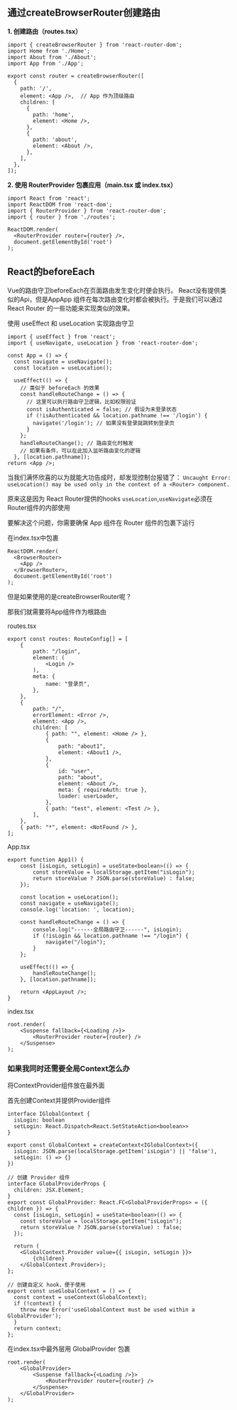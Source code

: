 ## 通过createBrowserRouter创建路由

**1. 创建路由（routes.tsx）**

```tsx
import { createBrowserRouter } from 'react-router-dom';
import Home from './Home';
import About from './About';
import App from './App';

export const router = createBrowserRouter([
  {
    path: '/',
    element: <App />,  // App 作为顶级路由
    children: [
      {
        path: 'home',
        element: <Home />,
      },
      {
        path: 'about',
        element: <About />,
      },
    ],
  },
]);
```

**2. 使用 RouterProvider 包裹应用（main.tsx 或 index.tsx）**

```tsx
import React from 'react';
import ReactDOM from 'react-dom';
import { RouterProvider } from 'react-router-dom';
import { router } from './routes';

ReactDOM.render(
  <RouterProvider router={router} />,
  document.getElementById('root')
);
```

## React的beforeEach

Vue的路由守卫beforeEach在页面路由发生变化时便会执行。
React没有提供类似的Api，但是AppApp 组件在每次路由变化时都会被执行。于是我们可以通过 React Router 的一些功能来实现类似的效果。

使用 useEffect 和 useLocation 实现路由守卫

```tsx
import { useEffect } from 'react';
import { useNavigate, useLocation } from 'react-router-dom';

const App = () => {
  const navigate = useNavigate();
  const location = useLocation();

  useEffect(() => {
    // 类似于 beforeEach 的效果
    const handleRouteChange = () => {
      // 这里可以执行路由守卫逻辑，比如权限验证
      const isAuthenticated = false; // 假设为未登录状态
      if (!isAuthenticated && location.pathname !== '/login') {
        navigate('/login'); // 如果没有登录就跳转到登录页
      }
    };
    handleRouteChange(); // 路由变化时触发
    // 如果有条件，可以在此加入监听路由变化的逻辑
  }, [location.pathname]);
return <App />;
```

当我们满怀欣喜的以为就能大功告成时，却发现控制台报错了：
`Uncaught Error: useLocation() may be used only in the context of a <Router> component.`

原来这是因为 React Router提供的hooks `useLocation`,`useNavigate`必须在Router组件的内部使用

要解决这个问题，你需要确保 App 组件在 Router 组件的包裹下运行

在index.tsx中包裹
```tsx
ReactDOM.render(
  <BrowserRouter>
    <App />
  </BrowserRouter>,
  document.getElementById('root')
);
```

但是如果使用的是createBrowserRouter呢？

那我们就需要将App组件作为根路由

routes.tsx

```tsx
export const routes: RouteConfig[] = [
    {
        path: "/login",
        element: (
            <Login />
        ),
        meta: {
            name: "登录页",
        },
    },
    {
        path: "/",
        errorElement: <Error />,
        element: <App />,
        children: [
            { path: "", element: <Home /> },
            {
                path: "about1",
                element: <About1 />,
            },
            {
                id: "user",
                path: "about",
                element: <About />,
                meta: { requireAuth: true },
                loader: userLoader,
            },
            { path: "test", element: <Test /> },
        ],
    },
    { path: "*", element: <NotFound /> },
];
```

App.tsx

```tsx
export function App1() {
    const [isLogin, setLogin] = useState<boolean>(() => {
        const storeValue = localStorage.getItem("isLogin");
        return storeValue ? JSON.parse(storeValue) : false;
    });

    const location = useLocation();
    const navigate = useNavigate();
    console.log('location: ', location);

    const handleRouteChange = () => {
        console.log("------全局路由守卫------", isLogin);
        if (!isLogin && location.pathname !== "/login") {
            navigate("/login");
        }
    };

    useEffect(() => {
        handleRouteChange();
    }, [location.pathname]);

    return <AppLayout />;
}
```

index.tsx

```tsx
root.render(
    <Suspense fallback={<Loading />}>
        <RouterProvider router={router} />
    </Suspense>
);
```



### 如果我同时还需要全局Context怎么办

将ContextProvider组件放在最外面

首先创建Context并提供Provider组件

```tsx
interface IGlobalContext {
  isLogin: boolean
  setLogin: React.Dispatch<React.SetStateAction<boolean>>
}

export const GlobalContext = createContext<IGlobalContext>({
  isLogin: JSON.parse(localStorage.getItem('isLogin') || 'false'),
  setLogin: () => {}
})

// 创建 Provider 组件
interface GlobalProviderProps {
  children: JSX.Element;
}
export const GlobalProvider: React.FC<GlobalProviderProps> = ({ children }) => {
  const [isLogin, setLogin] = useState<boolean>(() => {
    const storeValue = localStorage.getItem("isLogin");
    return storeValue ? JSON.parse(storeValue) : false;
  });

  return (
    <GlobalContext.Provider value={{ isLogin, setLogin }}>
        {children}
    </GlobalContext.Provider>);
};

// 创建自定义 hook，便于使用
export const useGlobalContext = () => {
  const context = useContext(GlobalContext);
  if (!context) {
    throw new Error('useGlobalContext must be used within a GlobalProvider');
  }
  return context;
};
```

在index.tsx中最外层用 GlobalProvider 包裹

```tsx
root.render(
    <GlobalProvider>
        <Suspense fallback={<Loading />}>
            <RouterProvider router={router} />
        </Suspense>
    </GlobalProvider>
);
```

